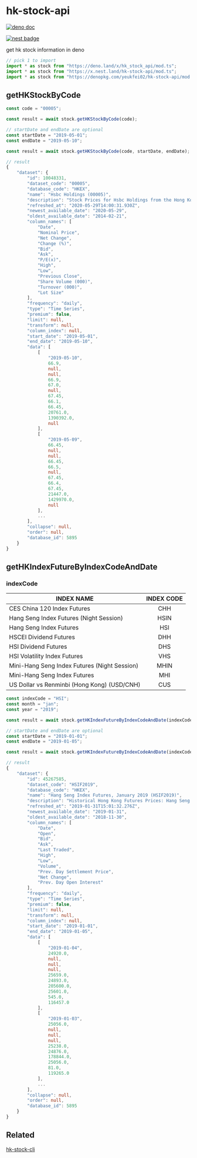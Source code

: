 # hk-stock-api

[![deno doc](https://doc.deno.land/badge.svg)](https://doc.deno.land/https/deno.land/x/hk_stock_api/mod.ts)

[![nest badge](https://nest.land/badge.svg)](https://nest.land/package/hk-stock-api)

get hk stock information in deno

```ts
// pick 1 to import
import * as stock from "https://deno.land/x/hk_stock_api/mod.ts";
import * as stock from "https://x.nest.land/hk-stock-api/mod.ts";
import * as stock from "https://denopkg.com/yeukfei02/hk-stock-api/mod.ts";
```

## getHKStockByCode

```ts
const code = "00005";

const result = await stock.getHKStockByCode(code);

// startDate and endDate are optional
const startDate = "2019-05-01";
const endDate = "2019-05-10";

const result = await stock.getHKStockByCode(code, startDate, endDate);

// result
{
    "dataset": {
        "id": 10048331,
        "dataset_code": "00005",
        "database_code": "HKEX",
        "name": "Hsbc Holdings (00005)",
        "description": "Stock Prices for Hsbc Holdings from the Hong Kong Stock Exchange. Currency: HKD",
        "refreshed_at": "2020-05-29T14:00:31.930Z",
        "newest_available_date": "2020-05-29",
        "oldest_available_date": "2014-02-21",
        "column_names": [
            "Date",
            "Nominal Price",
            "Net Change",
            "Change (%)",
            "Bid",
            "Ask",
            "P/E(x)",
            "High",
            "Low",
            "Previous Close",
            "Share Volume (000)",
            "Turnover (000)",
            "Lot Size"
        ],
        "frequency": "daily",
        "type": "Time Series",
        "premium": false,
        "limit": null,
        "transform": null,
        "column_index": null,
        "start_date": "2019-05-01",
        "end_date": "2019-05-10",
        "data": [
            [
                "2019-05-10",
                66.9,
                null,
                null,
                66.9,
                67.0,
                null,
                67.45,
                66.1,
                66.45,
                20761.0,
                1390392.0,
                null
            ],
            [
                "2019-05-09",
                66.45,
                null,
                null,
                66.45,
                66.5,
                null,
                67.45,
                66.4,
                67.45,
                21447.0,
                1429970.0,
                null
            ],
            ...
        ],
        "collapse": null,
        "order": null,
        "database_id": 5895
    }
}
```

## getHKIndexFutureByIndexCodeAndDate

### indexCode

| INDEX NAME                                   | INDEX CODE |
| -------------------------------------------- | :--------: |
| CES China 120 Index Futures                  |    CHH     |
| Hang Seng Index Futures (Night Session)      |    HSIN    |
| Hang Seng Index Futures                      |    HSI     |
| HSCEI Dividend Futures                       |    DHH     |
| HSI Dividend Futures                         |    DHS     |
| HSI Volatility Index Futures                 |    VHS     |
| Mini-Hang Seng Index Futures (Night Session) |    MHIN    |
| Mini-Hang Seng Index Futures                 |    MHI     |
| US Dollar vs Renminbi (Hong Kong) (USD/CNH)  |    CUS     |

```ts
const indexCode = "HSI";
const month = "jan";
const year = "2019";

const result = await stock.getHKIndexFutureByIndexCodeAndDate(indexCode, month, year);

// startDate and endDate are optional
const startDate = "2019-01-01";
const endDate = "2019-01-05";

const result = await stock.getHKIndexFutureByIndexCodeAndDate(indexCode, month, year, startDate, endDate);

// result
{
    "dataset": {
        "id": 45267585,
        "dataset_code": "HSIF2019",
        "database_code": "HKEX",
        "name": "Hang Seng Index Futures, January 2019 (HSIF2019)",
        "description": "Historical Hong Kong Futures Prices: Hang Seng Index Futures, January 2019 (HSIF2019).",
        "refreshed_at": "2019-01-31T15:01:32.276Z",
        "newest_available_date": "2019-01-31",
        "oldest_available_date": "2018-11-30",
        "column_names": [
            "Date",
            "Open",
            "Bid",
            "Ask",
            "Last Traded",
            "High",
            "Low",
            "Volume",
            "Prev. Day Settlement Price",
            "Net Change",
            "Prev. Day Open Interest"
        ],
        "frequency": "daily",
        "type": "Time Series",
        "premium": false,
        "limit": null,
        "transform": null,
        "column_index": null,
        "start_date": "2019-01-01",
        "end_date": "2019-01-05",
        "data": [
            [
                "2019-01-04",
                24920.0,
                null,
                null,
                null,
                25659.0,
                24893.0,
                205600.0,
                25601.0,
                545.0,
                116457.0
            ],
            [
                "2019-01-03",
                25056.0,
                null,
                null,
                null,
                25238.0,
                24876.0,
                178844.0,
                25056.0,
                81.0,
                119265.0
            ],
            ...
        ],
        "collapse": null,
        "order": null,
        "database_id": 5895
    }
}
```

## Related

[hk-stock-cli](https://github.com/yeukfei02/hk-stock-cli)
